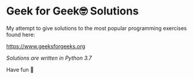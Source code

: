 # Geek for Geek🤓 Solutions

My attempt to give solutions to the most popular programming exercises found here:

https://www.geeksforgeeks.org

*Solutions are written in Python 3.7*

Have fun 🍻
 

